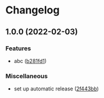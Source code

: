 # Changelog

## 1.0.0 (2022-02-03)


### Features

* abc ([b281fd1](https://github.com/kalosisz/git-w/commit/b281fd15906ac507233563362384b55bcd2426a7))


### Miscellaneous

* set up automatic release ([2f443bb](https://github.com/kalosisz/git-w/commit/2f443bb8e2383d6e6e46fed1ebc27a8a966229a0))
